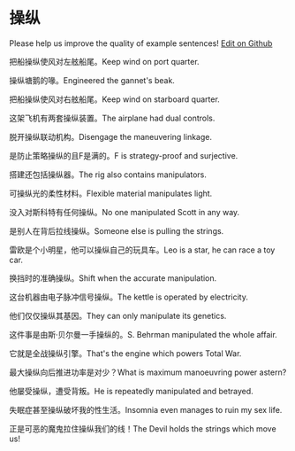# 操纵

Please help us improve the quality of example sentences! [Edit on Github](https://github.com/jiyushe/jiyu-example-sentence-source/blob/main/chinese/caozong.md)

<p><span class="chinese">把船操纵使风对左舷船尾。</span><span class="english">Keep wind on port quarter.</span></p>

<p><span class="chinese">操纵塘鹅的喙。</span><span class="english">Engineered the gannet's beak.</span></p>

<p><span class="chinese">把船操纵使风对右舷船尾。</span><span class="english">Keep wind on starboard quarter.</span></p>

<p><span class="chinese">这架飞机有两套操纵装置。</span><span class="english">The airplane had dual controls.</span></p>

<p><span class="chinese">脱开操纵联动机构。</span><span class="english">Disengage the maneuvering linkage.</span></p>

<p><span class="chinese">是防止策略操纵的且F是满的。</span><span class="english">F is strategy-proof and surjective.</span></p>

<p><span class="chinese">搭建还包括操纵器。</span><span class="english">The rig also contains manipulators.</span></p>

<p><span class="chinese">可操纵光的柔性材料。</span><span class="english">Flexible material manipulates light.</span></p>

<p><span class="chinese">没入对斯科特有任何操纵。</span><span class="english">No one manipulated Scott in any way.</span></p>

<p><span class="chinese">是别人在背后拉线操纵。</span><span class="english">Someone else is pulling the strings.</span></p>

<p><span class="chinese">雷欧是个小明星，他可以操纵自己的玩具车。</span><span class="english">Leo is a star, he can race a toy car.</span></p>

<p><span class="chinese">换挡时的准确操纵。</span><span class="english">Shift when the accurate manipulation.</span></p>

<p><span class="chinese">这台机器由电子脉冲信号操纵。</span><span class="english">The kettle is operated by electricity.</span></p>

<p><span class="chinese">他们仅仅操纵其基因。</span><span class="english">They can only manipulate its genetics.</span></p>

<p><span class="chinese">这件事是由斯·贝尔曼一手操纵的。</span><span class="english">S. Behrman manipulated the whole affair.</span></p>

<p><span class="chinese">它就是全战操纵引擎。</span><span class="english">That's the engine which powers Total War.</span></p>

<p><span class="chinese">最大操纵向后推进功率是对少？</span><span class="english">What is maximum manoeuvring power astern?</span></p>

<p><span class="chinese">他屡受操纵，遭受背叛。</span><span class="english">He is repeatedly manipulated and betrayed.</span></p>

<p><span class="chinese">失眠症甚至操纵破坏我的性生活。</span><span class="english">Insomnia even manages to ruin my sex life.</span></p>

<p><span class="chinese">正是可恶的魔鬼拉住操纵我们的线！</span><span class="english">The Devil holds the strings which move us!</span></p>


